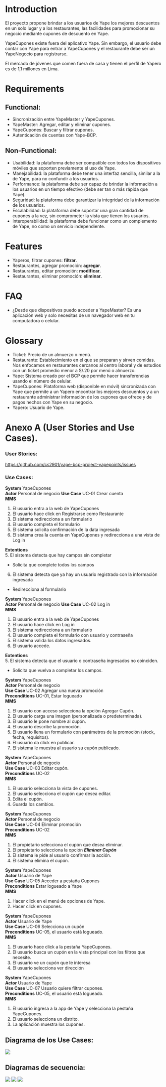 # Introduction

El proyecto propone brindar a los usuarios de Yape los mejores descuentos en un solo lugar y a los restaurantes, las facilidades para promocionar su negocio mediante cupones de descuento en Yape.

YapeCupones existe fuera del aplicativo Yape. Sin embargo, el usuario debe contar con Yape para entrar a YapeCupones y el restaurante debe ser un YapeNegocio para registrarse.

El mercado de jóvenes que comen fuera de casa y tienen el perfil de Yapero es de 1,1 millones en Lima. 

# Requirements
## Functional:
* Sincronización entre YapeMaster y YapeCupones.
* YapeMaster: Agregar, editar y eliminar cupones.
* YapeCupones: Buscar y filtrar cupones.
* Autenticación de cuentas con Yape-BCP.
## Non-Functional:
* Usabilidad: la plataforma debe ser compatible con todos los dispositivos móviles que soporten previamente el uso de Yape.
* Manejabilidad: la plataforma debe tener una interfaz sencilla, similar a la de Yape, para no confundir a los usuarios.
* Performance: la plataforma debe ser capaz de brindar la información a los usuarios en un tiempo efectivo (debe ser tan o más rápida que Yape).
* Seguridad: la plataforma debe garantizar la integridad de la información de los usuarios.
* Escalabilidad: la plataforma debe soportar una gran cantidad de cupones a la vez, sin comprometer la vista que tienen los usuarios.
* Interoperabilidad: la plataforma debe funcionar como un complemento de Yape, no como un servicio independiente.

# Features
* Yaperos, filtrar cupones: **filtrar**.
* Restaurantes, agregar promoción: **agregar**.
* Restaurantes, editar promoción: **modificar**.
* Restaurantes, eliminar promoción: **eliminar**.

# FAQ
- ¿Desde que dispositivos puedo acceder a YapeMaster?
  Es una aplicación web y solo necesitas de un navegador web en tu computadora o celular.

# Glossary
* Ticket: Precio de un almuerzo o menú.
* Restaurante: Establecimiento en el que se preparan y sirven comidas. Nos enfocamos en restaurantes cercanos al centro laboral y de estudios con un ticket promedio menor a S/.20 por menú o almuerzo.
* Yape: Sistema creado por el BCP que permite hacer transferencias usando el número de celular.
* YapeCupones: Plataforma web (disponible en móvil) sincronizada con Yape que permite a un Yapero encontrar los mejores descuentos y a un restaurante administrar información de los cupones que ofrece y de pagos hechos con Yape en su negocio.
* Yapero: Usuario de Yape.

# Anexo A (User Stories and Use Cases).
### User Stories:
https://github.com/cs2901/yape-bcp-project-yapepoints/issues

### Use Cases:
**System** YapeCupones  
**Actor** Personal de negocio
**Use Case** UC-01 Crear cuenta  
**MMS**     
1. El usuario entra a la web de YapeCupones  
1. El usuario hace click en Registrarse como Restaurante  
1. El sistema redirecciona a un formulario 
1. El usuario completa el formulario
1. El sistema solicita confirmación de la data ingresada
1. El sistema crea la cuenta en YapeCupones y redirecciona a una vista de Log in

**Extentions**      
5. El sistema detecta que hay campos sin completar  
* Solicita que complete todos los campos
6. El sistema detecta que ya hay un usuario registrado con la información ingresada  
* Redirecciona al formulario

**System** YapeCupones  
**Actor** Personal de negocio
**Use Case** UC-02 Log in  
**MMS**     
1. El usuario entra a la web de YapeCupones  
1. El usuario hace click en Log in  
1. El sistema redirecciona a un formulario 
1. El usuario completa el formulario con usuario y contraseña
1. El sistema valida los datos ingresados.
1. El usuario accede.

**Extentions**      
5. El sistema detecta que el usuario o contraseña ingresados no coinciden.
* Solicita que vuelva a completar los campos.

**System** YapeCupones    
**Actor** Personal de negocio  
**Use Case** UC-02 Agregar una nueva promoción  
**Preconditions** UC-01, Estar logueado  
**MMS**  
1. El usuario con acceso selecciona la opción Agregar Cupón.
1. El usuario carga una imagen (personalizada o predeterminada).
1. El usuario le pone nombre al cupón.
1. El usuario describe la promoción.
1. El usuario llena un formulario con parámetros de la promoción (stock, fecha, requisitos).
1. El usuario da click en publicar.
1. El sistema le muestra al usuario su cupón publicado.  


**System** YapeCupones    
**Actor** Personal de negocio  
**Use Case** UC-03 Editar cupón.  
**Preconditions** UC-02  
**MMS**    
1. El usuario selecciona la vista de cupones.
1. El usuario selecciona el cupón que desea editar.
1. Edita el cupón.
1. Guarda los cambios.

**System** YapeCupones    
**Actor** Personal de negocio  
**Use Case** UC-04 Eliminar promoción  
**Preconditions** UC-02  
**MMS**  
1. El propietario selecciona el cupón que desea eliminar.
1. El propietario selecciona la opción ***Eliminar Cupón***
1. El sistema le pide al usuario confirmar la acción.
1. El sistema elimina el cupón.


**System** YapeCupones  
**Actor** Usuario de Yape  
**Use Case** UC-05 Acceder a pestaña Cupones  
**Preconditions** Estar logueado a Yape  
**MMS**  
1. Hacer click en el menú de opciones de Yape.
1. Hacer click en cupones.

**System** YapeCupones  
**Actor** Usuario de Yape  
**Use Case** UC-06 Selecciona un cupón  
**Preconditions** UC-05, el usuario está logueado.  
**MMS**  
1. El usuario hace click a la pestaña YapeCupones.
1. El usuario busca un cupón en la vista principal con los filtros que necesite.
1. El usuario ve un cupón que le interesa
1. El usuario selecciona ver dirección

**System** YapeCupones  
**Actor** Usuario de Yape  
**Use Case** UC-07 Usuario quiere filtrar cupones.  
**Preconditions** UC-05, el usuario está logueado.  
**MMS**  
1. El usuario ingresa a la app de Yape y selecciona la pestaña YapeCupones.
1. El usuario selecciona un distrito.
1. La aplicación muestra los cupones.

## Diagrama de los Use Cases:

![](./diagrams/UseCaseDiagram.png)

## Diagramas de secuencia:
![](./diagrams/d_1.png)
![](./diagrams/d_2.png)
![](./diagrams/d_3.png)

